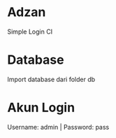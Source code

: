 # Adzan
Simple Login CI


# Database
Import database dari folder db


# Akun Login
Username: admin | Password: pass
